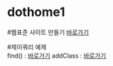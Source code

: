 # dothome1

#웹표준 사이트 만들기
<a href="https://dohaeun.github.io/dothome1/webstandard/index.html">바로가기<a>

#제이쿼리 예제<br>
find() : <a href="https://dohaeun.github.io/dothome1/jquery/jquery04.html">바로가기</a>
addClass : <a href="https://dohaeun.github.io/dothome1/jquery/jquery06_addClass2.html">바로가기</a>
